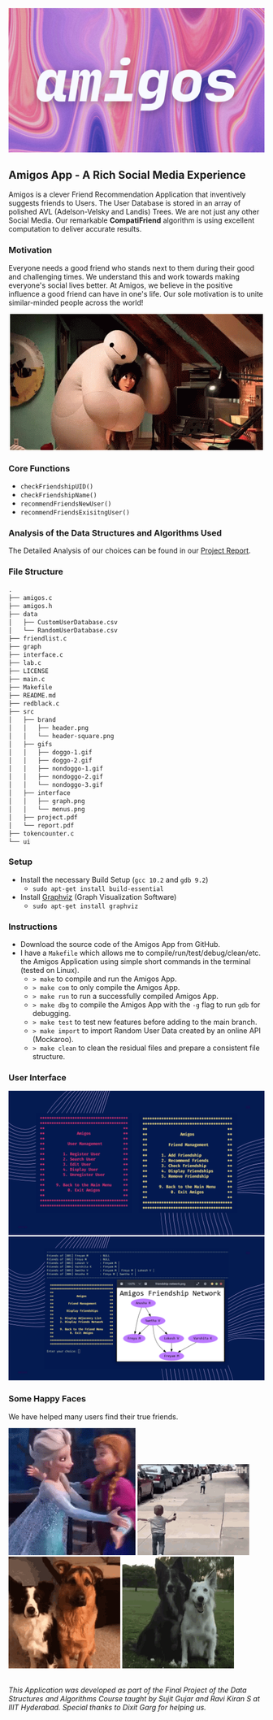 ![](/src/brand/header.png)

## Amigos App - A Rich Social Media Experience

Amigos is a clever Friend Recommendation Application that inventively suggests friends to Users. The User Database is stored in an array of polished AVL (Adelson-Velsky and Landis) Trees. We are not just any other Social Media. Our remarkable **CompatiFriend** algorithm is using excellent computation to deliver accurate results.

### Motivation

Everyone needs a good friend who stands next to them during their good and challenging times. We understand this and work towards making everyone's social lives better. At Amigos, we believe in the positive influence a good friend can have in one's life. Our sole motivation is to unite similar-minded people across the world!

<p align="center">
  <img src="src/gifs/nondoggo-1.gif">
</p>

### Core Functions

- `checkFriendshipUID()`
- `checkFriendshipName()`
- `recommendFriendsNewUser()`
- `recommendFriendsExisitngUser()`

### Analysis of the Data Structures and Algorithms Used

The Detailed Analysis of our choices can be found in our [Project Report](https://github.com/freyam/amigos/blob/main/src/report.pdf).

### File Structure

```
.
├── amigos.c
├── amigos.h
├── data
│   ├── CustomUserDatabase.csv
│   └── RandomUserDatabase.csv
├── friendlist.c
├── graph
├── interface.c
├── lab.c
├── LICENSE
├── main.c
├── Makefile
├── README.md
├── redblack.c
├── src
│   ├── brand
│   │   ├── header.png
│   │   └── header-square.png
│   ├── gifs
│   │   ├── doggo-1.gif
│   │   ├── doggo-2.gif
│   │   ├── nondoggo-1.gif
│   │   ├── nondoggo-2.gif
│   │   └── nondoggo-3.gif
│   ├── interface
│   │   ├── graph.png
│   │   └── menus.png
│   ├── project.pdf
│   └── report.pdf
├── tokencounter.c
└── ui
```

### Setup

- Install the necessary Build Setup (`gcc 10.2` and `gdb 9.2`)
  - `sudo apt-get install build-essential`
- Install [Graphviz](https://graphviz.org/) (Graph Visualization Software)
  - `sudo apt-get install graphviz`

### Instructions

- Download the source code of the Amigos App from GitHub.
- I have a `Makefile` which allows me to compile/run/test/debug/clean/etc. the Amigos Application using simple short commands in the terminal (tested on Linux).
  - `> make` to compile and run the Amigos App.
  - `> make com` to only compile the Amigos App.
  - `> make run` to run a successfully compiled Amigos App.
  - `> make dbg` to compile the Amigos App with the `-g` flag to run `gdb` for debugging.
  - `> make test` to test new features before adding to the main branch.
  - `> make import` to import Random User Data created by an online API (Mockaroo).
  - `> make clean` to clean the residual files and prepare a consistent file structure.

### User Interface

![](/src/interface/menus.png)
![](/src/interface/graph.png)

### Some Happy Faces

We have helped many users find their true friends.

<a align="center">
  <img src="src/gifs/nondoggo-2.gif">
  <img src="src/gifs/nondoggo-3.gif">
</a>

<a align="center">
  <img src="src/gifs/doggo-1.gif">
  <img src="src/gifs/doggo-2.gif">
</a>

<br>
<br>

_This Application was developed as part of the Final Project of the Data Structures and Algorithms Course taught by Sujit Gujar and Ravi Kiran S at IIIT Hyderabad._
_Special thanks to Dixit Garg for helping us._
